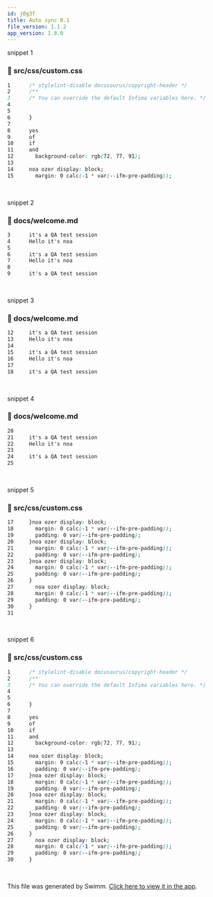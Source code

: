 ```yaml
---
id: j0g3f
title: Auto sync 0.1
file_version: 1.1.2
app_version: 1.8.0
---
```


snippet 1
<!-- NOTE-swimm-snippet: the lines below link your snippet to Swimm -->
### 📄 src/css/custom.css
```css
1      /* stylelint-disable docusaurus/copyright-header */
2      /**
3      /* You can override the default Infima variables here. */
4      
5      
6      }
7      
8      yes
9      of
10     if
11     and
12       background-color: rgb(72, 77, 91);
13       
14     noa ozer display: block;
15       margin: 0 calc(-1 * var(--ifm-pre-padding));
```

<br/>

snippet 2
<!-- NOTE-swimm-snippet: the lines below link your snippet to Swimm -->
### 📄 docs/welcome.md
```markdown
3      it's a QA test session 
4      Hello it's noa
5      
6      it's a QA test session 
7      Hello it's noa
8      
9      it's a QA test session 
```

<br/>

snippet 3
<!-- NOTE-swimm-snippet: the lines below link your snippet to Swimm -->
### 📄 docs/welcome.md
```markdown
12     it's a QA test session 
13     Hello it's noa
14     
15     it's a QA test session 
16     Hello it's noa
17     
18     it's a QA test session 
```

<br/>

snippet 4
<!-- NOTE-swimm-snippet: the lines below link your snippet to Swimm -->
### 📄 docs/welcome.md
```markdown
20     
21     it's a QA test session 
22     Hello it's noa
23     
24     it's a QA test session 
25     
```

<br/>

snippet 5
<!-- NOTE-swimm-snippet: the lines below link your snippet to Swimm -->
### 📄 src/css/custom.css
```css
17     }noa ozer display: block;
18       margin: 0 calc(-1 * var(--ifm-pre-padding));
19       padding: 0 var(--ifm-pre-padding);
20     }noa ozer display: block;
21       margin: 0 calc(-1 * var(--ifm-pre-padding));
22       padding: 0 var(--ifm-pre-padding);
23     }noa ozer display: block;
24       margin: 0 calc(-1 * var(--ifm-pre-padding));
25       padding: 0 var(--ifm-pre-padding);
26     }
27       noa ozer display: block;
28       margin: 0 calc(-1 * var(--ifm-pre-padding));
29       padding: 0 var(--ifm-pre-padding);
30     }
31     
```

<br/>

snippet 6
<!-- NOTE-swimm-snippet: the lines below link your snippet to Swimm -->
### 📄 src/css/custom.css
```css
1      /* stylelint-disable docusaurus/copyright-header */
2      /**
3      /* You can override the default Infima variables here. */
4      
5      
6      }
7      
8      yes
9      of
10     if
11     and
12       background-color: rgb(72, 77, 91);
13       
14     noa ozer display: block;
15       margin: 0 calc(-1 * var(--ifm-pre-padding));
16       padding: 0 var(--ifm-pre-padding);
17     }noa ozer display: block;
18       margin: 0 calc(-1 * var(--ifm-pre-padding));
19       padding: 0 var(--ifm-pre-padding);
20     }noa ozer display: block;
21       margin: 0 calc(-1 * var(--ifm-pre-padding));
22       padding: 0 var(--ifm-pre-padding);
23     }noa ozer display: block;
24       margin: 0 calc(-1 * var(--ifm-pre-padding));
25       padding: 0 var(--ifm-pre-padding);
26     }
27       noa ozer display: block;
28       margin: 0 calc(-1 * var(--ifm-pre-padding));
29       padding: 0 var(--ifm-pre-padding);
30     }
```

<br/>

This file was generated by Swimm. [Click here to view it in the app](https://swimm-web-app.web.app/repos/Z2l0aHViJTNBJTNBTm9hUmVwbyUzQSUzQU5vYW96ZXI=/docs/j0g3f).
